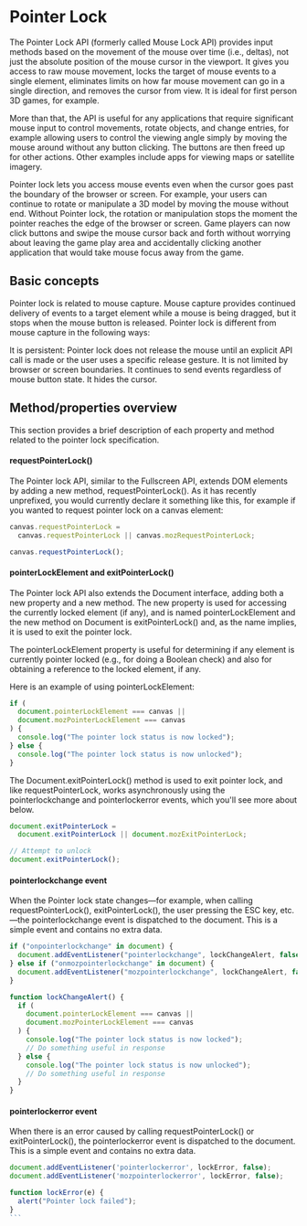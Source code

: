 # Pointer Lock

The Pointer Lock API (formerly called Mouse Lock API) provides input methods based on the movement of the mouse over time (i.e., deltas), not just the absolute position of the mouse cursor in the viewport. It gives you access to raw mouse movement, locks the target of mouse events to a single element, eliminates limits on how far mouse movement can go in a single direction, and removes the cursor from view. It is ideal for first person 3D games, for example.

More than that, the API is useful for any applications that require significant mouse input to control movements, rotate objects, and change entries, for example allowing users to control the viewing angle simply by moving the mouse around without any button clicking. The buttons are then freed up for other actions. Other examples include apps for viewing maps or satellite imagery.

Pointer lock lets you access mouse events even when the cursor goes past the boundary of the browser or screen. For example, your users can continue to rotate or manipulate a 3D model by moving the mouse without end. Without Pointer lock, the rotation or manipulation stops the moment the pointer reaches the edge of the browser or screen. Game players can now click buttons and swipe the mouse cursor back and forth without worrying about leaving the game play area and accidentally clicking another application that would take mouse focus away from the game.

## Basic concepts

Pointer lock is related to mouse capture. Mouse capture provides continued delivery of events to a target element while a mouse is being dragged, but it stops when the mouse button is released. Pointer lock is different from mouse capture in the following ways:

It is persistent: Pointer lock does not release the mouse until an explicit API call is made or the user uses a specific release gesture.
It is not limited by browser or screen boundaries.
It continues to send events regardless of mouse button state.
It hides the cursor.

## Method/properties overview

This section provides a brief description of each property and method related to the pointer lock specification.

#### requestPointerLock()

The Pointer lock API, similar to the Fullscreen API, extends DOM elements by adding a new method, requestPointerLock(). As it has recently unprefixed, you would currently declare it something like this, for example if you wanted to request pointer lock on a canvas element:

```js
canvas.requestPointerLock =
  canvas.requestPointerLock || canvas.mozRequestPointerLock;

canvas.requestPointerLock();
```

#### pointerLockElement and exitPointerLock()

The Pointer lock API also extends the Document interface, adding both a new property and a new method. The new property is used for accessing the currently locked element (if any), and is named pointerLockElement and the new method on Document is exitPointerLock() and, as the name implies, it is used to exit the pointer lock.

The pointerLockElement property is useful for determining if any element is currently pointer locked (e.g., for doing a Boolean check) and also for obtaining a reference to the locked element, if any.

Here is an example of using pointerLockElement:

```js
if (
  document.pointerLockElement === canvas ||
  document.mozPointerLockElement === canvas
) {
  console.log("The pointer lock status is now locked");
} else {
  console.log("The pointer lock status is now unlocked");
}
```

The Document.exitPointerLock() method is used to exit pointer lock, and like requestPointerLock, works asynchronously using the pointerlockchange and pointerlockerror events, which you'll see more about below.

```js
document.exitPointerLock =
  document.exitPointerLock || document.mozExitPointerLock;

// Attempt to unlock
document.exitPointerLock();
```

#### pointerlockchange event

When the Pointer lock state changes—for example, when calling requestPointerLock(), exitPointerLock(), the user pressing the ESC key, etc.—the pointerlockchange event is dispatched to the document. This is a simple event and contains no extra data.

```js
if ("onpointerlockchange" in document) {
  document.addEventListener("pointerlockchange", lockChangeAlert, false);
} else if ("onmozpointerlockchange" in document) {
  document.addEventListener("mozpointerlockchange", lockChangeAlert, false);
}

function lockChangeAlert() {
  if (
    document.pointerLockElement === canvas ||
    document.mozPointerLockElement === canvas
  ) {
    console.log("The pointer lock status is now locked");
    // Do something useful in response
  } else {
    console.log("The pointer lock status is now unlocked");
    // Do something useful in response
  }
}
```

#### pointerlockerror event

When there is an error caused by calling requestPointerLock() or exitPointerLock(), the pointerlockerror event is dispatched to the document. This is a simple event and contains no extra data.

````js
document.addEventListener('pointerlockerror', lockError, false);
document.addEventListener('mozpointerlockerror', lockError, false);

function lockError(e) {
  alert("Pointer lock failed");
}
```
````
